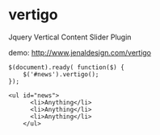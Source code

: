 # vertigo
Jquery Vertical Content Slider Plugin

demo: http://www.jenaldesign.com/vertigo

    $(document).ready( function($) {
        $('#news').vertigo();     
    });
    
    <ul id="news">
		  <li>Anything</li>
		  <li>Anything</li>
		  <li>Anything</li>
		</ul>
